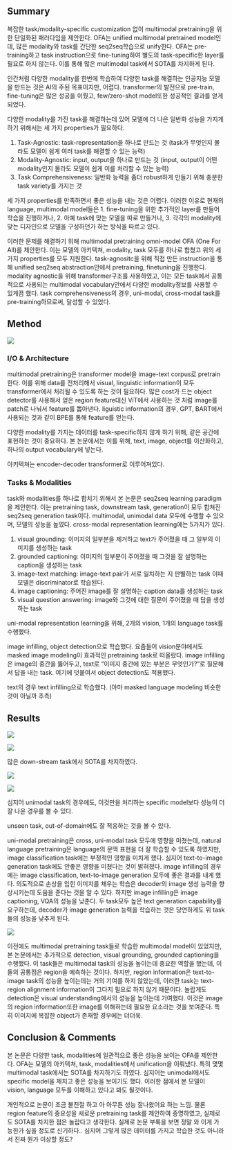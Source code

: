 ## Summary

복잡한 task/modality-specific customization 없이 multimodal pretraining을 위한 단일화된 패러다임을 제안한다. OFA는 unified multimodal pretrained model인데, 많은 modality와 task를 간단한 seq2seq학습으로 unify한다. OFA는 pre-training하고 task instruction으로 fine-tuning하여 별도의 task-specific한 layer를 필요로 하지 않는다. 이를 통해 많은 multimodal task에서 SOTA를 차지하게 된다.

인간처럼 다양한 modality를 한번에 학습하여 다양한 task를 해결하는 인공지능 모델을 만드는 것은 AI의 주된 목표이지만, 어렵다. transformer의 발전으로 pre-train, fine-tuning은 많은 성공을 이뤘고, few/zero-shot model또한 성공적인 결과를 얻게 되었다.

다양한 modality를 가진 task를 해결하는데 있어 모델에 더 나은 일반화 성능을 가지게 하기 위해서는 세 가지 properties가 필요하다.

1. Task-Agnostic: task-representation을 하나로 만드는 것 (task가 무엇인지 몰라도 모델이 쉽게 여러 task를 해결할 수 있는 능력)
2. Modality-Agnostic: input, output을 하나로 만드는 것 (input, output이 어떤 modality인지 몰라도 모델이 쉽게 이를 처리할 수 있는 능력)
3. Task Comprehensiveness: 일반화 능력을 좀더 robust하게 만들기 위해 충분한 task variety를 가지는 것

세 가지 properties를 만족하면서 좋은 성능을 내는 것은 어렵다. 이러한 이유로 현재의 language, multimodal model들은 1. fine-tuning을 위한 추가적인 layer를 만들어 학습을 진행하거나, 2. 아예 task에 맞는 모델을 따로 만들거나, 3. 각각의 modality에 맞는 디자인으로 모델을 구성하던가 하는 방식을 따르고 있다.

이러한 문제를 해결하기 위해 multimodal pretraining omni-model OFA (One For All)를 제안한다. 이는 모델의 아키텍쳐, modality, task 모두를 하나로 합쳤고 위의 세가지 properties를 모두 지원한다. task-agnositc을 위해 직접 만든 instruction을 통해 unified seq2seq abstraction안에서 pretraining, finetuning을 진행한다. modality agnostic을 위해 transformer구조를 사용하였고, 이는 모든 task에서 공통적으로 사용되는 multimodal vocabulary안에서 다양한 modality정보를 사용할 수 있게끔 했다. task comprehensiveness의 경우, uni-modal, cross-modal task를 pre-training하므로써, 달성할 수 있었다.

## Method

![](https://images.velog.io/images/staryunleegh/post/2e09e5c7-eef2-48f0-8318-f009a61686a5/%ED%99%94%EB%A9%B4%20%EC%BA%A1%EC%B2%98%202022-02-22%20145452.png)

### I/O & Architecture

multimodal pretraining은 transformer model을 image-text corpus로 pretrain한다. 이를 위해 data를 전처리해서 visual, linguistic information이 모두 transformer에서 처리될 수 있도록 하는 것이 필요하다. 많은 cost가 드는 object detector를 사용해서 얻은 region feature대신 ViT에서 사용하는 것 처럼 image를 patch로 나눠서 feature를 뽑아낸다. liguistic information의 경우, GPT, BART에서 사용되는 것과 같이 BPE를 통해 feature를 얻는다.

다양한 modality를 가지는 데이터를 task-specific하지 않게 하기 위해, 같은 공간에 표현하는 것이 중요하다. 본 논문에서는 이를 위해, text, image, object를 이산화하고, 하나의 output vocabulary에 넣는다. 

아키텍쳐는 encoder-decoder transformer로 이루어져있다.

### Tasks & Modalities

task와 modalities를 하나로 합치기 위해서 본 논문은 seq2seq learning paradigm을 제안한다. 이는 pretraining task, downstream task, generation이 모두 합쳐진 seq2seq generation task이다. multimodal, unimodal data 모두에 수행할 수 있으며, 모델의 성능을 높였다. cross-modal representation learning에는 5가지가 있다.

1. visual grounding: 이미지의 일부분을 제거하고 text가 주어졌을 때 그 일부의 이미지를 생성하는 task
2. grounded captioning: 이미지의 일부분이 주어졌을 때 그것을 잘 설명하는 caption을 생성하는 task
3. image-text matching: image-text pair가 서로 일치하는 지 판별하는 task 이때 모델은 discriminator로 학습된다.
4. image captioning: 주어진 image를 잘 설명하는 caption data를 생성하는 task
5. visual question answering: image와 그것에 대한 질문이 주어졌을 때 답을 생성하는 task

uni-modal representation learning을 위해, 2개의 vision, 1개의 language task를 수행했다.

image infilling, object detection으로 학습했다. 요즘들어 vision분야에서도 masked image modeling이 효과적인 pretraining task로 떠올랐다. image infilling은 image의 중간을 뚫어두고, text로 “이미지 중간에 있는 부분은 무엇인가?”로 질문해서 답을 내는 task. 여기에 덧붙여서 object detection도 적용했다.

text의 경우 text infilling으로 학습했다. (아마 masked language modeling 비슷한 것이 아닐까 추측)

## Results

![](https://images.velog.io/images/staryunleegh/post/1a7f0ec6-7956-4d2f-a51a-544004ab0b5b/%ED%99%94%EB%A9%B4%20%EC%BA%A1%EC%B2%98%202022-02-22%20154638.png)

![](https://images.velog.io/images/staryunleegh/post/964e9733-7fbe-4ad2-89ab-6cbedae2db4d/%ED%99%94%EB%A9%B4%20%EC%BA%A1%EC%B2%98%202022-02-22%20154918.png)

많은 down-stream task에서 SOTA를 차지하였다.

![](https://images.velog.io/images/staryunleegh/post/cd29b00e-f142-4201-98ba-510396e36a89/%ED%99%94%EB%A9%B4%20%EC%BA%A1%EC%B2%98%202022-02-22%20160005.png)

![](https://images.velog.io/images/staryunleegh/post/1bd71c36-d3db-4daf-aade-7de55d06c884/%ED%99%94%EB%A9%B4%20%EC%BA%A1%EC%B2%98%202022-02-22%20160036.png)

심지어 unimodal task의 경우에도, 이것만을 처리하는 specific model보다 성능이 더 잘 나온 경우를 볼 수 있다.

unseen task, out-of-domain에도 잘 적응하는 것을 볼 수 있다. 

uni-modal pretraining은 cross, uni-modal task 모두에 영향을 미쳤는데, natural language pretraining은 language의 문맥 표현을 더 잘 학습할 수 있도록 하였지만, image classification task에는 부정적인 영향을 미치게 했다. 심지어 text-to-image generation task에도 안좋은 영향을 미쳤다는 것이 밝혀졌다. image infilling의 경우에는 image classification, text-to-image generation 모두에 좋은 결과를 내게 했다. 의도적으로 손상을 입힌 이미지를 채우는 학습은 decoder의 image 생성 능력을 향상시키는데 도움을 준다는 것을 알 수 있다. 하지만 image infilling은 image captioning, VQA의 성능을 낮춘다. 두 task모두 높은 text generation capability를 요구하는데, decoder가 image generation 능력을 학습하는 것은 당연하게도 위 task들의 성능을 낮추게 된다.

![](https://images.velog.io/images/staryunleegh/post/face8f73-e9dd-407b-b69d-a1719a252f90/%ED%99%94%EB%A9%B4%20%EC%BA%A1%EC%B2%98%202022-02-22%20162122.png)

이전에도 multimodal pretraining task들로 학습한 multimodal model이 있었지만, 본 논문에서는 추가적으로 detection, visual grounding, grounded captioning을 수행했다. 이 task들은 multimodal task의 성능을 높이는데 중요한 역할을 했는데, 이들의 공통점은 region을 예측하는 것이다. 하지만, region information은 text-to-image task의 성능을 높이는데는 거의 기여를 하지 않았는데, 이러한 task는 text-region alignment information이 그다지 필요로 하지 않기 때문이다. 놀랍게도 detection은 visual understanding에서의 성능을 높이는데 기여했다. 이것은 image의 region information또한 image를 이해하는데 필요한 요소라는 것을 보여준다. 특히 이미지에 복잡한 object가 존재할 경우에는 더더욱.

## Conclusion & Comments

본 논문은 다양한 task, modalities에 일관적으로 좋은 성능을 보이는 OFA를 제안한다. OFA는 모델의 아키텍쳐, task, modalities에서 unification을 이뤄냈다. 특히 몇몇 multimodal task에서는 SOTA를 차지하기도 하였다. 심지어는 unimodal에서도 specific model을 제치고 좋은 성능을 보이기도 했다. 이러한 점에서 본 모델이 vision, language 모두를 이해하고 있다고 봐도 될것이다.

개인적으로 논문이 조금 불친절 하고 아 아무튼 성능 잘나왔어요 하는 느낌. 물론 region feature의 중요성을 새로운 pretraining task를 제안하여 증명하였고, 실제로도 SOTA를 차지한 점은 놀랍다고 생각한다. 실제로 논문 부록을 보면 정말 와 이게 가능한가 싶을 정도로 신기하다.. 심지어 그렇게 많은 데이터를 가지고 학습한 것도 아니라서 진짜 뭔가 이상할 정도?
